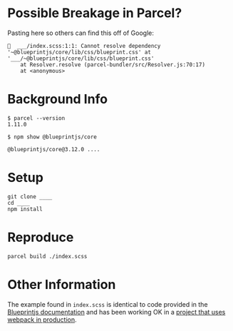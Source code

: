 # Possible Breakage in Parcel?

Pasting here so others can find this off of Google:

```
🚨  ___/index.scss:1:1: Cannot resolve dependency '~@blueprintjs/core/lib/css/blueprint.css' at '___/~@blueprintjs/core/lib/css/blueprint.css'
    at Resolver.resolve (parcel-bundler/src/Resolver.js:70:17)
    at <anonymous>
```

# Background Info

```
$ parcel --version
1.11.0
```

```
$ npm show @blueprintjs/core

@blueprintjs/core@3.12.0 ....

```

# Setup

```
git clone ____
cd ____
npm install
```

# Reproduce

```
parcel build ./index.scss
```

# Other Information

The example found in `index.scss` is identical to code provided in the [Blueprintjs documentation](https://blueprintjs.com/docs/#blueprint/getting-started.installing-blueprint) and has been working OK in a [project that uses webpack in production](https://github.com/FarmBot/Farmbot-Web-App/blob/staging/webpack/css/_index.scss#L2).
